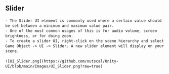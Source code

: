 ## Slider
    - The Slider UI element is commonly used where a certain value should be set between a minimum and maximum value pair.
    - One of the most common usages of this is for audio volume, screen brightness, or for doing zoom.
    - To create a slider UI, right-click on the scene hierarchy and select Game Object -> UI -> Slider. A new slider element will display on your scene.
    
    ![UI_Slider.png](https://github.com/outscal/Unity-UI/blob/main/Images/UI_Slider.png?raw=true)